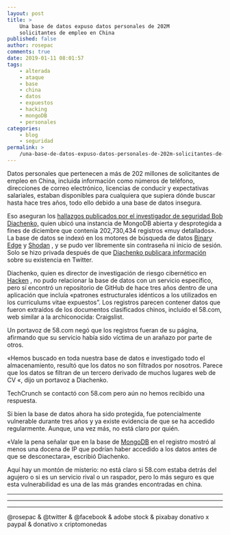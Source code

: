 ```yaml
---
layout: post
title: >
    Una base de datos expuso datos personales de 202M
    solicitantes de empleo en China
published: false
author: rosepac
comments: true
date: 2019-01-11 08:01:57
tags:
    - alterada
    - ataque
    - base
    - china
    - datos
    - expuestos
    - hacking
    - mongoDB
    - personales
categories:
    - blog
    - seguridad
permalink: >
    /una-base-de-datos-expuso-datos-personales-de-202m-solicitantes-de-empleo-en-china
---
```

Datos personales que pertenecen a más de 202 millones de solicitantes de empleo en China, incluida información como números de teléfono, direcciones de correo electrónico, licencias de conducir y expectativas salariales, estaban disponibles para cualquiera que supiera dónde buscar hasta hace tres años, todo ello debido a una base de datos insegura.

Eso aseguran los [hallazgos publicados por el investigador de seguridad Bob Diachenko,][1] quien ubicó una instancia de MongoDB abierta y desprotegida a fines de diciembre que contenía 202,730,434 registros &#171;muy detallados&#187;. La base de datos se indexó en los motores de búsqueda de datos [Binary Edge][2] y [Shodan][3] , y se pudo ver libremente sin contraseña ni inicio de sesión. Solo se hizo privada después de que [Diachenko publicara información][4] sobre su existencia en Twitter.

Diachenko, quien es director de investigación de riesgo cibernético en [Hacken][5] , no pudo relacionar la base de datos con un servicio específico, pero sí encontró un repositorio de GitHub de hace tres años dentro de una aplicación que incluía &#171;patrones estructurales idénticos a los utilizados en los curriculums vitae expuestos”. Los registros parecen contener datos que fueron extraídos de los documentos clasificados chinos, incluido el 58.com, web similar a la archiconocida: Craigslist.

Un portavoz de 58.com negó que los registros fueran de su página, afirmando que su servicio había sido víctima de un arañazo por parte de otros.

&#171;Hemos buscado en toda nuestra base de datos e investigado todo el almacenamiento, resultó que los datos no son filtrados por nosotros. Parece que los datos se filtran de un tercero derivado de muchos lugares web de CV &#171;, dijo un portavoz a Diachenko.

TechCrunch se contactó con 58.com pero aún no hemos recibido una respuesta.

Si bien la base de datos ahora ha sido protegida, fue potencialmente vulnerable durante tres años y ya existe evidencia de que se ha accedido regularmente. Aunque, una vez más, no está claro por quién.

&#171;Vale la pena señalar que en la base de [MongoDB][6] en el registro mostró al menos una docena de IP que podrían haber accedido a los datos antes de que se desconectara&#187;, escribió Diachenko.

Aquí hay un montón de misterio: no está claro si 58.com estaba detrás del agujero o si es un servicio rival o un raspador, pero lo más seguro es que esta vulnerabilidad es una de las más grandes encontradas en china.

* * *


   


* * *


   


* * *


  



  



  @rosepac & @twitter & @facebook & adobe stock & pixabay donativo x paypal & donativo x criptomonedas


 [1]: https://blog.hackenproof.com/industry-news/202-million-private-resumes-exposed
 [2]: https://app.binaryedge.io/
 [3]: https://www.shodan.io/
 [4]: https://twitter.com/MayhemDayOne/status/1078627070836703233
 [5]: https://hacken.io/
 [6]: https://www.mongodb.com/es